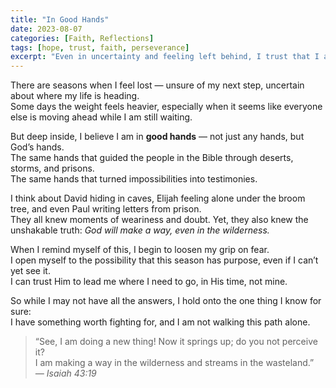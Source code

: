 ```yaml
---
title: "In Good Hands"
date: 2023-08-07
categories: [Faith, Reflections]
tags: [hope, trust, faith, perseverance]
excerpt: "Even in uncertainty and feeling left behind, I trust that I am in good hands — in God's hands."
---
```


There are seasons when I feel lost — unsure of my next step, uncertain about where my life is heading.  
Some days the weight feels heavier, especially when it seems like everyone else is moving ahead while I am still waiting.  

But deep inside, I believe I am in **good hands** — not just any hands, but God’s hands.  
The same hands that guided the people in the Bible through deserts, storms, and prisons.  
The same hands that turned impossibilities into testimonies.  

I think about David hiding in caves, Elijah feeling alone under the broom tree, and even Paul writing letters from prison.  
They all knew moments of weariness and doubt. Yet, they also knew the unshakable truth: *God will make a way, even in the wilderness.*  

When I remind myself of this, I begin to loosen my grip on fear.  
I open myself to the possibility that this season has purpose, even if I can’t yet see it.  
I can trust Him to lead me where I need to go, in His time, not mine.  

So while I may not have all the answers, I hold onto the one thing I know for sure:  
I have something worth fighting for, and I am not walking this path alone.  

> “See, I am doing a new thing! Now it springs up; do you not perceive it?  
> I am making a way in the wilderness and streams in the wasteland.”  
> *— Isaiah 43:19*
